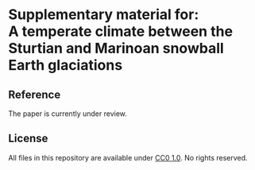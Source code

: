 # Supplementary material for:</br>A temperate climate between the Sturtian and Marinoan snowball Earth glaciations

## Reference
The paper is currently under review.

## License
All files in this repository are available under [CC0 1.0](LICENSE). No rights reserved.